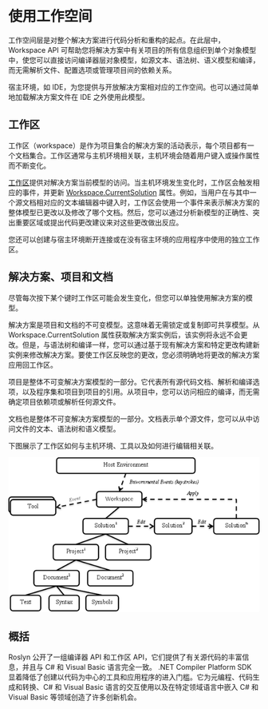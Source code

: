 # 使用工作空间

工作空间层是对整个解决方案进行代码分析和重构的起点。在此层中，Workspace API 可帮助您将解决方案中有关项目的所有信息组织到单个对象模型中，使您可以直接访问编译器层对象模型，如源文本、语法树、语义模型和编译，而无需解析文件、配置选项或管理项目间的依赖关系。

宿主环境，如 IDE，为您提供与开放解决方案相对应的工作空间。也可以通过简单地加载解决方案文件在 IDE 之外使用此模型。

## 工作区

工作区（workspace）是作为项目集合的解决方案的活动表示，每个项目都有一个文档集合。工作区通常与主机环境相关联，主机环境会随着用户键入或操作属性而不断变化。

[工作区](https://learn.microsoft.com/en-us/dotnet/api/microsoft.codeanalysis.workspace)提供对解决方案当前模型的访问。当主机环境发生变化时，工作区会触发相应的事件，并更新 [Workspace.CurrentSolution](https://learn.microsoft.com/en-us/dotnet/api/microsoft.codeanalysis.workspace.currentsolution#microsoft-codeanalysis-workspace-currentsolution) 属性。例如，当用户在与其中一个源文档相对应的文本编辑器中键入时，工作区会使用一个事件来表示解决方案的整体模型已更改以及修改了哪个文档。然后，您可以通过分析新模型的正确性、突出重要区域或提出代码更改建议来对这些更改做出反应。

您还可以创建与宿主环境断开连接或在没有宿主环境的应用程序中使用的独立工作区。

## 解决方案、项目和文档

尽管每次按下某个键时工作区可能会发生变化，但您可以单独使用解决方案的模型。

解决方案是项目和文档的不可变模型。这意味着无需锁定或复制即可共享模型。从 Workspace.CurrentSolution 属性获取解决方案实例后，该实例将永远不会更改。但是，与语法树和编译一样，您可以通过基于现有解决方案和特定更改构建新实例来修改解决方案。要使工作区反映您的更改，您必须明确地将更改的解决方案应用回工作区。

项目是整体不可变解决方案模型的一部分。它代表所有源代码文档、解析和编译选项，以及程序集和项目到项目的引用。从项目中，您可以访问相应的编译，而无需确定项目依赖项或解析任何源文件。

文档也是整体不可变解决方案模型的一部分。文档表示单个源文件，您可以从中访问文件的文本、语法树和语义模型。

下图展示了工作区如何与主机环境、工具以及如何进行编辑相关联。

![](../asserts/workspace-obj-relations.png)

## 概括

Roslyn 公开了一组编译器 API 和工作区 API，它们提供了有关源代码的丰富信息，并且与 C# 和 Visual Basic 语言完全一致。 .NET Compiler Platform SDK 显着降低了创建以代码为中心的工具和应用程序的进入门槛。它为元编程、代码生成和转换、C# 和 Visual Basic 语言的交互使用以及在特定领域语言中嵌入 C# 和 Visual Basic 等领域创造了许多创新机会。